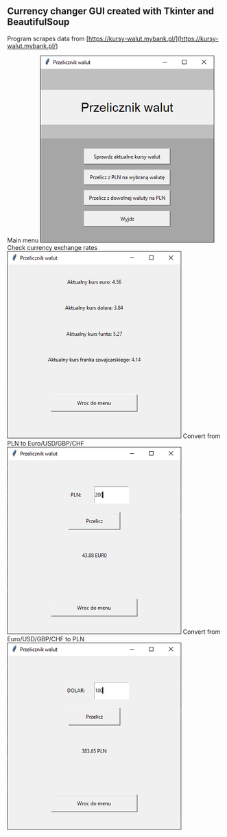 ## Currency changer GUI created with Tkinter and BeautifulSoup
Program scrapes data from [https://kursy-walut.mybank.pl/](https://kursy-walut.mybank.pl/)

Main menu
    ![MainMenu](https://github.com/danielkosytorz/Simple-Currency-changer-GUI/blob/main/menu1.PNG)
Check currency exchange rates
    ![Option1](https://github.com/danielkosytorz/Simple-Currency-changer-GUI/blob/main/opt1.PNG)
Convert from PLN to Euro/USD/GBP/CHF
    ![Option2](https://github.com/danielkosytorz/Simple-Currency-changer-GUI/blob/main/opt2.PNG)
Convert from Euro/USD/GBP/CHF to PLN
    ![Option3](https://github.com/danielkosytorz/Simple-Currency-changer-GUI/blob/main/opt3.PNG)